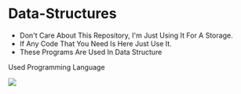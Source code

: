 # Data-Structures

- Don't Care About This Repository, I'm Just Using It For A Storage.
- If Any Code That You Need Is Here Just Use It.
- These Programs Are Used In Data Structure

Used Programming Language
<p align="left-justify">
    <img src="https://skillicons.dev/icons?i=c&theme=dark&perline=8&align=center" />
</p>
